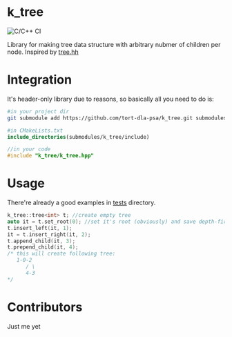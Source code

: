 # k_tree
![C/C++ CI](https://github.com/tort-dla-psa/k_tree/workflows/C/C++%20CI/badge.svg)

Library for making tree data structure with arbitrary nubmer of children per node. Inspired by [tree.hh](https://github.com/kpeeters/tree.hh)

# Integration
It's header-only library due to reasons, so basically all you need to do is:
```sh
#in your project dir
git submodule add https://github.com/tort-dla-psa/k_tree.git submodules/k_tree
```
```cmake
#in CMakeLists.txt
include_directories(submodules/k_tree/include)
```
```c++
//in your code
#include "k_tree/k_tree.hpp"
```
# Usage

There're already a good examples in [tests](tests) directory.
```c++
k_tree::tree<int> t; //create empty tree
auto it = t.set_root(0); //set it's root (obviously) and save depth-first iterator to it
t.insert_left(it, 1); 
it = t.insert_right(it, 2);
t.append_child(it, 3);
t.prepend_child(it, 4);
/* this will create following tree:
   1-0-2
      / \
      4-3
*/
```

# Contributors
Just me yet
